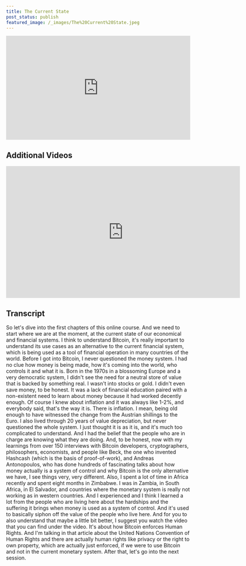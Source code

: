 ```yaml
---
title: The Current State
post_status: publish
featured_image: /_images/The%20Current%20State.jpeg
---
```


<div style="padding:56.25% 0 0 0;position:relative;"><iframe src="https://player.vimeo.com/video/847570188?badge=0&amp;autopause=0&amp;player_id=0&amp;app_id=58479" frameborder="0" allow="autoplay; fullscreen; picture-in-picture" allowfullscreen style="position:absolute;top:0;left:0;width:100%;height:100%;" title="001 The Current State"></iframe></div>

<div style="margin-bottom:30px;"></div>

## Additional Videos

<iframe width="640" height="360" src="https://www.youtube.com/embed/AXLiwrrk3sk" title="YouTube video player" frameborder="0" allow="accelerometer; autoplay; clipboard-write; encrypted-media; gyroscope; picture-in-picture; web-share" allowfullscreen></iframe>

## Transcript

So let's dive into the first chapters of this online course. And we need to start where we are at the moment, at the current state of our economical and financial systems. I think to understand Bitcoin, it's really important to understand its use cases as an alternative to the current financial system, which is being used as a tool of financial operation in many countries of the world. Before I got into Bitcoin, I never questioned the money system. I had no clue how money is being made, how it's coming into the world, who controls it and what it is. Born in the 1970s in a blossoming Europe and a very democratic system, I didn't see the need for a neutral store of value that is backed by something real. I wasn't into stocks or gold. I didn't even save money, to be honest. It was a lack of financial education paired with a non-existent need to learn about money because it had worked decently enough. Of course I knew about inflation and it was always like 1-2%, and everybody said, that's the way it is. There is inflation. I mean, being old enough to have witnessed the change from the Austrian shillings to the Euro. I also lived through 20 years of value depreciation, but never questioned the whole system. I just thought it is as it is, and it's much too complicated to understand. And I had the belief that the people who are in charge are knowing what they are doing. And, to be honest, now with my learnings from over 150 interviews with Bitcoin developers, cryptographers, philosophers, economists, and people like Beck, the one who invented Hashcash (which is the basis of proof-of-work), and Andreas Antonopoulos, who has done hundreds of fascinating talks about how money actually is a system of control and why Bitcoin is the only alternative we have, I see things very, very different. Also, I spent a lot of time in Africa recently and spent eight months in Zimbabwe. I was in Zambia, in South Africa, in El Salvador, and countries where the monetary system is really not working as in western countries. And I experienced and I think I learned a lot from the people who are living here about the hardships and the suffering it brings when money is used as a system of control. And it's used to basically siphon off the value of the people who live here. And for you to also understand that maybe a little bit better, I suggest you watch the video that you can find under the video. It's about how Bitcoin enforces Human Rights. And I'm talking in that article about the United Nations Convention of Human Rights and there are actually human rights like privacy or the right to own property, which are actually just enforced, if we were to use Bitcoin and not in the current monetary system. After that, let's go into the next session.

